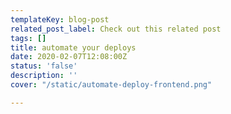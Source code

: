 ```yaml
---
templateKey: blog-post
related_post_label: Check out this related post
tags: []
title: automate your deploys
date: 2020-02-07T12:08:00Z
status: 'false'
description: ''
cover: "/static/automate-deploy-frontend.png"

---
```

